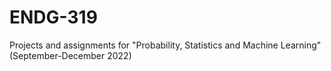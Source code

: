 # ENDG-319
Projects and assignments for "Probability, Statistics and Machine Learning" (September-December 2022)
